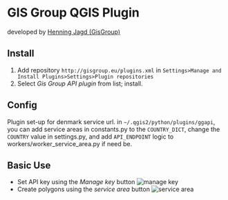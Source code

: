 # GIS Group QGIS Plugin

developed by [Henning Jagd (GisGroup)](mailto:henningjagd@gmail.com)

## Install
1. Add repository `http://gisgroup.eu/plugins.xml` in `Settings>Manage and Install Plugins>Settings>Plugin repositories`
2. Select *Gis Group API plugin* from list; install.

## Config
Plugin set-up for denmark service url. in `~/.qgis2/python/plugins/ggapi`, you can add service areas in constants.py to the `COUNTRY_DICT`, change the `COUNTRY` value in settings.py, and add `API_ENDPOINT` logic to workers/worker_service_area.py if need be.

## Basic Use
- Set API key using the *Manage key* button ![manage key](icon_key.png)
- Create polygons using the *service area* button ![service area](icon_servicearea.png)
